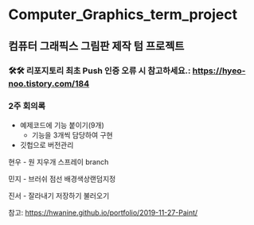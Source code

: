 # Computer_Graphics_term_project
## 컴퓨터 그래픽스 그림판 제작 텀 프로젝트

### 🛠🛠 리포지토리 최초 Push 인증 오류 시 참고하세요.: https://hyeo-noo.tistory.com/184

### 2주 회의록 
* 예제코드에 기능 붙이기(9개)
  * 기능을 3개씩 담당하여 구현 
* 깃헙으로 버전관리 


현우 - 원 지우개 스프레이  branch

민지 - 브러쉬 점선 배경색상랜덤지정  

진서 - 잘라내기 저장하기 불러오기  

참고: https://hwanine.github.io/portfolio/2019-11-27-Paint/  